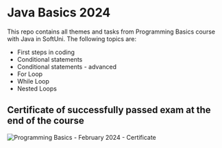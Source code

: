 # Java Basics 2024

This repo contains all themes and tasks from Programming Basics course with Java in SoftUni. The following topics are:

- First steps in coding
- Conditional statements
- Conditional statements - advanced
- For Loop
- While Loop
- Nested Loops





## Certificate of successfully passed exam at the end of the course
![Programming Basics - February 2024 - Certificate](https://github.com/user-attachments/assets/6899a832-b97a-4405-ae4a-8d574d793371)

